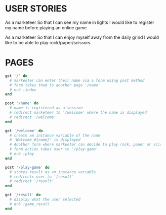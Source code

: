 # USER STORIES

As a marketeer
So that I can see my name in lights
I would like to register my name before playing an online game

As a marketeer
So that I can enjoy myself away from the daily grind
I would like to be able to play rock/paper/scissors

# PAGES

```ruby
get '/' do
  # markeeter can enter their name via a form using post method
  # form takes them to another page '/name'
  # erb :index
end

post '/name' do
  # name is registered as a session
  # redirect marketeer to '/welcome' where the name is displayed
  # redirect '/welcome'
end

get '/welcome' do
  # create an instance variable of the name
  # 'Welcome #{name}' is displayed
  # Another form where markeeter can decide to play rock, paper or scissors using post method
  # form action takes user to '/play-game' 
  # erb :play
end

post '/play-game' do
  # stores result as an instance variable
  # redirects user to '/result'
  # redirect '/result'
end

get '/result' do
  # display what the user selected
  # erb :game_result
end


```